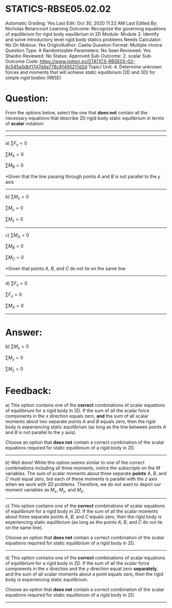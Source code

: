 # STATICS-RBSE05.02.02

Automatic Grading: Yes
Last Edit: Oct 30, 2020 11:22 AM
Last Edited By: Nicholas Betancourt
Learning Outcome: Recognize the governing equations of equilibrium for rigid body equilibrium in 2D
Module: Module 2: Identify and solve introductory level rigid body statics problems
Needs Calculator: No
On Mobius: Yes
Origin/Author: Caelia
Question Format: Multiple choice
Question Type: A
Randomizable Parameters: No
Sean Reviewed: Yes
Shaobo Reviewed: No
Status: Approved
Sub-Outcome: 2. scalar
Sub-Outcome Code: https://www.notion.so/STATICS-RBSE05-02-6c545a5dbf1747d4a778c81495217d2d
Topic/ Unit: 4. Determine unknown forces and moments that will achieve static equilibrium (2D and 3D) for simple rigid bodies (RBSE)

# Question:

From the options below, select the one that **does not** contain all the necessary equations that describe 2D rigid body static equilibrium in terms of **scalar** notation: 

---

---

a) $\sum F_x=0$

$\sum M_A=0$

$\sum M_B=0$

*Given that the line passing through points $A$ and $B$ is not parallel to the $y$ axis

---

b) $\sum M_x=0$

$\sum M_y=0$

$\sum M_z=0$

---

c) $\sum M_A=0$

$\sum M_B=0$

$\sum M_C=0$

*Given that points $A$, $B$, and $C$ do not lie on the same line

---

d) $\sum F_x=0$

$\sum F_y=0$

$\sum M_A=0$

---

# Answer:

b) $\sum M_x=0$

$\sum M_y=0$

$\sum M_z=0$

# Feedback:

a) This option contains one of the **correct** combinations of scalar equations of equilibrium for a rigid body in 2D. If the sum of all the scalar force components in the $x$ direction equals zero, **and** the sum of all scalar moments about two separate points $A$ and $B$ equals zero, then the rigid body is experiencing static equilibrium (as long as the line between points $A$ and $B$ is not parallel to the $y$ axis). 

Choose an option that **does not** contain a correct combination of the scalar equations required for static equilibrium of a rigid body in 2D. 

---

b) Well done! While this option seems similar to one of the correct combinations including all three moments, notice the subscripts on the $M$ variables. The sum of scalar moments about three separate **points** $A$, $B$, and $C$ must equal zero, but each of these moments is parallel with the $z$ axis when we work with 2D problems. Therefore, we do not want to depict our moment variables as $M_x$, $M_y$, and $M_z$. 

---

c) This option contains one of the **correct** combinations of scalar equations of equilibrium for a rigid body in 2D.  If the sum of all the scalar moments about three separate points $A$, $B$, and $C$ equals zero, then the rigid body is experiencing static equilibrium (as long as the points $A$, $B$, and $C$ do not lie on the same line). 

Choose an option that **does not** contain a correct combination of the scalar equations required for static equilibrium of a rigid body in 2D. 

---

d) This option contains one of the **correct** combinations of scalar equations of equilibrium for a rigid body in 2D. If the sum of all the scalar force components in the $x$ direction and the $y$ direction equal zero **separately**, and the sum of all scalar moments about a point equals zero, then the rigid body is experiencing static equilibrium. 

Choose an option that **does not** contain a correct combination of the scalar equations required for static equilibrium of a rigid body in 2D. 

---
